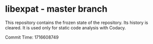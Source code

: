 # libexpat - master branch

This repository contains the frozen state of the repository.
Its history is cleared. It is used only for static code
analysis with Codacy.

Commit Time: 1716608749